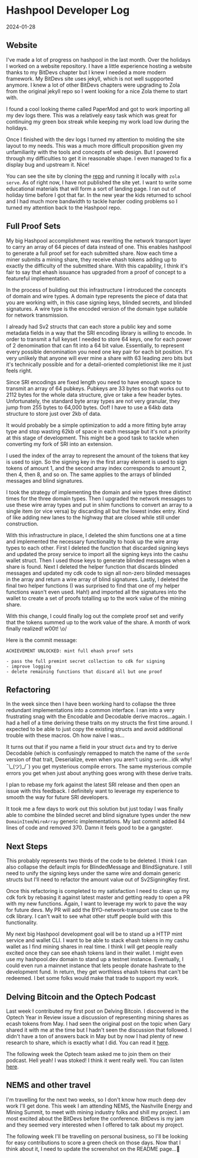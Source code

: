 # Hashpool Developer Log
2024-01-28

## Website

I've made a lot of progress on hashpool in the last month. Over the holidays I worked on a website repository. I have a little experience hosting a website thanks to my BitDevs chapter but I knew I needed a more modern framework. My BitDevs site uses jekyll, which is not well suppported anymore. I knew a lot of other BitDevs chapters were upgrading to Zola from the original jekyll repo so I went looking for a nice Zola theme to start with.

I found a cool looking theme called PaperMod and got to work importing all my dev logs there. This was a relatively easy task which was great for continuing my green box streak while keeping my work load low during the holidays.

Once I finished with the dev logs I turned my attention to molding the site layout to my needs. This was a much more difficult proposition given my unfamiliarity with the tools and concepts of web design. But I powered through my difficulties to get it in reasonable shape. I even managed to fix a display bug and upstream it. Nice!

You can see the site by cloning the [repo]() and running it locally with `zola serve`. As of right now, I have not published the site yet. I want to write some educational materials that will form a sort of landing page. I ran out of holiday time before I got that far. In the new year the kids returned to school and I had much more bandwidth to tackle harder coding problems so I turned my attention back to the Hashpool repo.

## Full Proof Sets

My big Hashpool accomplishment was rewriting the network transport layer to carry an array of 64 pieces of data instead of one. This enables hashpool to generate a full proof set for each submitted share. Now each time a miner submits a mining share, they receive ehash tokens adding up to exactly the difficulty of the submitted share. With this capability, I think it's fair to say that ehash issuance has upgraded from a proof of concept to a featureful implementation.

In the process of building out this infrastructure I introduced the concepts of domain and wire types. A domain type represents the piece of data that you are working with, in this case signing keys, blinded secrets, and blinded signatures. A wire type is the encoded version of the domain type suitable for network transmission.

I already had Sv2 structs that can each store a public key and some metadata fields in a way that the SRI encoding library is willing to encode. In order to transmit a full keyset I needed to store 64 keys, one for each power of 2 denomination that can fit into a 64 bit value. Essentially, to represent every possible denomination you need one key pair for each bit position. It's very unlikely that anyone will ever mine a share with 63 leading zero bits but it's technically possible and for a detail-oriented completionist like me it just feels right.

Since SRI encodings are fixed length you need to have enough space to transmit an array of 64 pubkeys. Pubkeys are 33 bytes so that works out to 2112 bytes for the whole data structure, give or take a few header bytes. Unfortunately, the standard byte array types are not very granular, they jump from 255 bytes to 64,000 bytes. Oof! I have to use a 64kb data structure to store just over 2kb of data.

It would probably be a simple optimization to add a more fitting byte array type and stop wasting 62kb of space in each message but it's not a priority at this stage of development. This might be a good task to tackle when converting my fork of SRI into an extension.

I used the index of the array to represent the amount of the tokens that key is used to sign. So the signing key in the first array element is used to sign tokens of amount 1, and the second array index corresponds to amount 2, then 4, then 8, and so on. The same applies to the arrays of blinded messages and blind signatures.

I took the strategy of implementing the domain and wire types three distinct times for the three domain types. Then I upgraded the network messages to use these wire array types and put in shim functions to convert an array to a single item (or vice versa) by discarding all but the lowest index entry. Kind of like adding new lanes to the highway that are closed while still under construction.

With this infrastructure in place, I deleted the shim functions one at a time and implemented the necessary functionality to hook up the wire array types to each other. First I deleted the function that discarded signing keys and updated the proxy service to import all the signing keys into the cashu wallet struct. Then I used those keys to generate blinded messages when a share is found. Next I deleted the helper function that discards blinded messages and updated my cdk code to sign all non-zero blinded messages in the array and return a wire array of blind signatures. Lastly, I deleted the final two helper functions (I was surprised to find that one of my helper functions wasn't even used. Hah!) and imported all the signatures into the wallet to create a set of proofs totalling up to the work value of the mining share.

With this change, I could finally log out the complete proof set and verify that the tokens summed up to the work value of the share. A month of work finally realized! w00t! \o/

Here is the commit message:
```
ACHIEVEMENT UNLOCKED: mint full ehash proof sets

- pass the full premint secret collection to cdk for signing
- improve logging
- delete remaining functions that discard all but one proof
```

## Refactoring

In the week since then I have been working hard to collapse the three redundant implementations into a common interface. I ran into a very frustrating snag with the Encodable and Decodable derive macros...again. I had a hell of a time deriving these traits on my structs the first time around. I expected to be able to just copy the existing structs and avoid additional trouble with these macros. Oh how naive I was...

It turns out that if you name a field in your struct `data` and try to derive Decodable (which is confusingly remapped to match the name of the `serde` version of that trait, Deserialize, even when you aren't using `serde`...idk why! ¯\\_(ツ)\_/¯) you get mysterious compile errors. The same mysterious compile errors you get when just about anything goes wrong with these derive traits.

I plan to rebase my fork against the latest SRI release and then open an issue with this feedback. I definitely want to leverage my experience to smooth the way for future SRI developers.

It took me a few days to work out this solution but just today I was finally able to combine the blinded secret and blind signature types under the new `DomainItem`/`WireArray` generic implementations. My last commit added 84 lines of code and removed 370. Damn it feels good to be a gangster.

## Next Steps

This probably represents two thirds of the code to be deleted. I think I can also collapse the default impls for BlindedMessage and BlindSignature. I still need to unify the signing keys under the same wire and domain generic structs but I'll need to refactor the amount value out of Sv2SigningKey first.

Once this refactoring is completed to my satisfaction I need to clean up my cdk fork by rebasing it against latest master and getting ready to open a PR with my new functions. Again, I want to leverage my work to pave the way for future devs. My PR will add the BYO-network-transport use case to the cdk library. I can't wait to see what other stuff people build with this functionality.

My next big Hashpool development goal will be to stand up a HTTP mint service and wallet CLI. I want to be able to stack ehash tokens in my cashu wallet as I find mining shares in real time. I think I will get people really excited once they can see ehash tokens land in their wallet. I might even use my hashpool.dev domain to stand up a testnet instance. Eventually, I could even run a mainnet instance that lets people donate hashrate to the development fund. In return, they get worthless ehash tokens that can't be redeemed. I bet some folks would make that trade to support my work.

## Delving Bitcoin and the Optech Podcast

Last week I contributed my first post on Delving Bitcoin. I discovered in the Optech Year in Review issue a discussion of representing mining shares as ecash tokens from May. I had seen the original post on the topic when Gary shared it with me at the time but I hadn't seen the discussion that followed. I didn't have a ton of answers back in May but by now I had plenty of new research to share, which is exactly what I did. You can read it [here](https://delvingbitcoin.org/t/ecash-tides-using-cashu-and-stratum-v2/870/32).

The following week the Optech team asked me to join them on their podcast. Hell yeah! I was stoked! I think it went really well. You can listen [here](https://bitcoinops.org/en/podcast/2025/01/21/).

## NEMS and other travel

I'm travelling for the next two weeks, so I don't know how much deep dev work I'll get done. This week I am attending NEMS, the Nashville Energy and Mining Summit, to meet with mining industry folks and shill my project. I am most excited about the BitDevs before the conference. BitDevs is my jam and they seemed very interested when I offered to talk about my project.

The following week I'll be travelling on personal business, so I'll be looking for easy contributions to score a green check on those days. Now that I think about it, I need to update the screenshot on the README page...🤔
